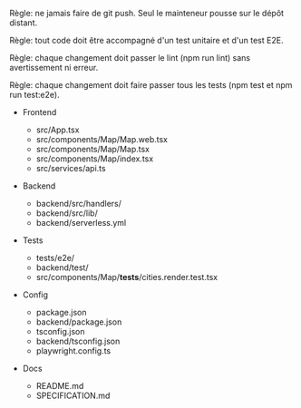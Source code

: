 Règle: ne jamais faire de git push. Seul le mainteneur pousse sur le dépôt distant.

Règle: tout code doit être accompagné d'un test unitaire et d'un test E2E.

Règle: chaque changement doit passer le lint (npm run lint) sans avertissement ni erreur.

Règle: chaque changement doit faire passer tous les tests (npm test et npm run test:e2e).

- Frontend
  - src/App.tsx
  - src/components/Map/Map.web.tsx
  - src/components/Map/Map.tsx
  - src/components/Map/index.tsx
  - src/services/api.ts

- Backend
  - backend/src/handlers/
  - backend/src/lib/
  - backend/serverless.yml

- Tests
  - tests/e2e/
  - backend/test/
  - src/components/Map/__tests__/cities.render.test.tsx

- Config
  - package.json
  - backend/package.json
  - tsconfig.json
  - backend/tsconfig.json
  - playwright.config.ts

- Docs
  - README.md
  - SPECIFICATION.md
